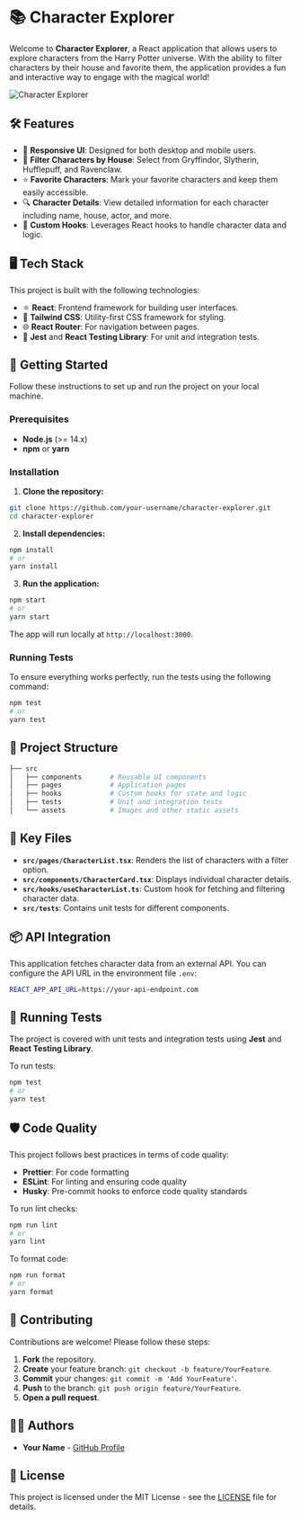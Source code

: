 
# 📚 Character Explorer

Welcome to **Character Explorer**, a React application that allows users to explore characters from the Harry Potter universe. With the ability to filter characters by their house and favorite them, the application provides a fun and interactive way to engage with the magical world!

![Character Explorer](https://your-image-link-here.png)

## 🛠️ Features

- 🎨 **Responsive UI**: Designed for both desktop and mobile users.
- 🏡 **Filter Characters by House**: Select from Gryffindor, Slytherin, Hufflepuff, and Ravenclaw.
- ⭐ **Favorite Characters**: Mark your favorite characters and keep them easily accessible.
- 🔍 **Character Details**: View detailed information for each character including name, house, actor, and more.
- 💾 **Custom Hooks**: Leverages React hooks to handle character data and logic.

## 🖥️ Tech Stack

This project is built with the following technologies:

- ⚛️ **React**: Frontend framework for building user interfaces.
- 🎨 **Tailwind CSS**: Utility-first CSS framework for styling.
- 🌐 **React Router**: For navigation between pages.
- 🧪 **Jest** and **React Testing Library**: For unit and integration tests.

## 🚀 Getting Started

Follow these instructions to set up and run the project on your local machine.

### Prerequisites

- **Node.js** (>= 14.x)
- **npm** or **yarn**

### Installation

1. **Clone the repository:**

```bash
git clone https://github.com/your-username/character-explorer.git
cd character-explorer
```

2. **Install dependencies:**

```bash
npm install
# or
yarn install
```

3. **Run the application:**

```bash
npm start
# or
yarn start
```

The app will run locally at `http://localhost:3000`.

### Running Tests

To ensure everything works perfectly, run the tests using the following command:

```bash
npm test
# or
yarn test
```

## 🧩 Project Structure

```bash
├── src
│   ├── components       # Reusable UI components
│   ├── pages            # Application pages
│   ├── hooks            # Custom hooks for state and logic
│   ├── tests            # Unit and integration tests
│   └── assets           # Images and other static assets
```

## 📁 Key Files

- **`src/pages/CharacterList.tsx`**: Renders the list of characters with a filter option.
- **`src/components/CharacterCard.tsx`**: Displays individual character details.
- **`src/hooks/useCharacterList.ts`**: Custom hook for fetching and filtering character data.
- **`src/tests`**: Contains unit tests for different components.

## 📦 API Integration

This application fetches character data from an external API. You can configure the API URL in the environment file `.env`:

```bash
REACT_APP_API_URL=https://your-api-endpoint.com
```

## 🧪 Running Tests

The project is covered with unit tests and integration tests using **Jest** and **React Testing Library**.

To run tests:

```bash
npm test
# or
yarn test
```

## 🛡️ Code Quality

This project follows best practices in terms of code quality:

- **Prettier**: For code formatting
- **ESLint**: For linting and ensuring code quality
- **Husky**: Pre-commit hooks to enforce code quality standards

To run lint checks:

```bash
npm run lint
# or
yarn lint
```

To format code:

```bash
npm run format
# or
yarn format
```

## 📝 Contributing

Contributions are welcome! Please follow these steps:

1. **Fork** the repository.
2. **Create** your feature branch: `git checkout -b feature/YourFeature`.
3. **Commit** your changes: `git commit -m 'Add YourFeature'`.
4. **Push** to the branch: `git push origin feature/YourFeature`.
5. **Open a pull request**.

## 👨‍💻 Authors

- **Your Name** - [GitHub Profile](https://github.com/your-username)

## 📄 License

This project is licensed under the MIT License - see the [LICENSE](LICENSE) file for details.
